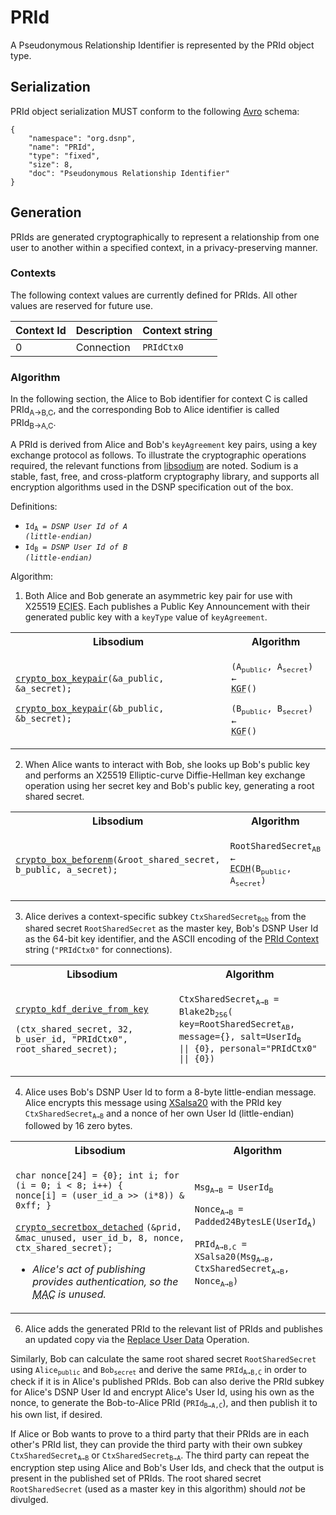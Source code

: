 # PRId

A Pseudonymous Relationship Identifier is represented by the PRId object type.

## Serialization

PRId object serialization MUST conform to the following [Avro](https://avro.apache.org) schema:

```
{
    "namespace": "org.dsnp",
    "name": "PRId",
    "type": "fixed",
    "size": 8,
    "doc": "Pseudonymous Relationship Identifier"
}
```

## Generation

PRIds are generated cryptographically to represent a relationship from one user to another within a specified context, in a privacy-preserving manner.

### Contexts

The following context values are currently defined for PRIds. All other values are reserved for future use.

| Context Id | Description | Context string |
| --- | --- | --- |
| 0 | Connection | `PRIdCtx0` |

### Algorithm

In the following section, the Alice to Bob identifier for context C is called PRId<sub>A→B,C</sub>, and the corresponding Bob to Alice identifier is called PRId<sub>B→A,C</sub>.

A PRId is derived from Alice and Bob's `keyAgreement` key pairs, using a key exchange protocol as follows. To illustrate the cryptographic operations required, the relevant functions from [libsodium](https://libsodium.org) are noted. Sodium is a stable, fast, free, and cross-platform cryptography library, and supports all encryption algorithms used in the DSNP specification out of the box.

Definitions:
* <code>Id<sub>A</sub> = _DSNP User Id of A (little-endian)_</code>
* <code>Id<sub>B</sub> = _DSNP User Id of B (little-endian)_</code>

Algorithm:

1. Both Alice and Bob generate an asymmetric key pair for use with X25519 <abbr title="Elliptic Curve Integrated Encryption Scheme">ECIES</abbr>.
   Each publishes a Public Key Announcement with their generated public key with a `keyType` value of `keyAgreement`.

<table>
<tr><th>Libsodium</th><th>Algorithm</th></tr>
<tr><td>

[`crypto_box_keypair`](https://libsodium.gitbook.io/doc/public-key_cryptography/authenticated_encryption#key-pair-generation)`(&a_public, &a_secret);`

[`crypto_box_keypair`](https://libsodium.gitbook.io/doc/public-key_cryptography/authenticated_encryption#key-pair-generation)`(&b_public, &b_secret);`

</td><td>

<code>(A<sub>public</sub>, A<sub>secret</sub>) &#8592; <abbr title="Key Generation Function">KGF</abbr>()</code>

<code>(B<sub>public</sub>, B<sub>secret</sub>) &#8592; <abbr title="Key Generation Function">KGF</abbr>()</code>

</td></tr></table>

2. When Alice wants to interact with Bob, she looks up Bob's public key and performs an X25519 Elliptic-curve Diffie-Hellman key exchange operation using her secret key and Bob's public key, generating a root shared secret.

<table>
<tr><th>Libsodium</th><th>Algorithm</th></tr>
<tr><td>

[`crypto_box_beforenm`](https://libsodium.gitbook.io/doc/public-key_cryptography/authenticated_encryption#precalculation-interface)`(&root_shared_secret, b_public, a_secret);`

</td><td>

<code>RootSharedSecret<sub>AB</sub> &#8592; <abbr title="Elliptic-curve Diffie-Hellman">ECDH</abbr>(B<sub>public</sub>, A<sub>secret</sub>)</code>

</td></tr></table>

3. Alice derives a context-specific subkey <code>CtxSharedSecret<sub>Bob</sub></code> from the shared secret `RootSharedSecret` as the master key, Bob's DSNP User Id as the 64-bit key identifier, and the ASCII encoding of the [PRId Context](#contexts) string (`"PRIdCtx0"` for connections).

<table>
<tr><th>Libsodium</th><th>Algorithm</th></tr>
<tr><td>

[`crypto_kdf_derive_from_key`](https://libsodium.gitbook.io/doc/key_derivation)

<code>(ctx_shared_secret,
  32,
  b_user_id,
  "PRIdCtx0",
  root_shared_secret);</code>

</td><td>

<code>CtxSharedSecret<sub>A→B</sub> = Blake2b<sub>256</sub>(
  key=RootSharedSecret<sub>AB</sub>,
  message={},
  salt=UserId<sub>B</sub> || {0}, 
  personal="PRIdCtx0" || {0})</code>

</td></tr></table>

4. Alice uses Bob's DSNP User Id to form a 8-byte little-endian message.
Alice encrypts this message using [XSalsa20](http://cr.yp.to/snuffle/xsalsa-20110204.pdf) with the PRId key <code>CtxSharedSecret<sub>A→B</sub></code> and a nonce of her own User Id (little-endian) followed by 16 zero bytes.

<table>
<tr><th>Libsodium</th><th>Algorithm</th></tr>
<tr><td>

<code>char nonce[24] = {0};
int i;
for (i = 0; i < 8; i++) {
 nonce[i] = (user_id_a >> (i*8)) & 0xff;
}
</code>

[`crypto_secretbox_detached`](https://libsodium.gitbook.io/doc/secret-key_cryptography/secretbox#detached-mode)
<code>(&prid,
  &mac_unused,
  user_id_b,
  8,
  nonce,
  ctx_shared_secret);</code>

* <i>Alice's act of publishing provides authentication, so the <abbr title="Message Authentication Code">MAC</abbr> is unused.</i>

</td><td>

<code>Msg<sub>A→B</sub> = UserId<sub>B</sub></code>

<code>Nonce<sub>A→B</sub> = Padded24BytesLE(UserId<sub>A</sub>)</code>

<code>PRId<sub>A→B,C</sub> = XSalsa20(Msg<sub>A→B</sub>, CtxSharedSecret<sub>A→B</sub>, Nonce<sub>A→B</sub>)</code>

</td></tr></table>

6. Alice adds the generated PRId to the relevant list of PRIds and publishes an updated copy via the [Replace User Data](../UserData.md#replace-user-data-operation) Operation.

Similarly, Bob can calculate the same root shared secret `RootSharedSecret` using <code>Alice<sub>public</sub></code> and <code>Bob<sub>secret</sub></code> and derive the same <code>PRId<sub>A→B,C</sub></code> in order to check if it is in Alice's published PRIds.
Bob can also derive the PRId subkey for Alice's DSNP User Id and encrypt Alice's User Id, using his own as the nonce, to generate the Bob-to-Alice PRId (<code>PRId<sub>B→A,C</sub></code>), and then publish it to his own list, if desired.

If Alice or Bob wants to prove to a third party that their PRIds are in each other's PRId list, they can provide the third party with their own subkey <code>CtxSharedSecret<sub>A→B</sub></code> or <code>CtxSharedSecret<sub>B→A</sub></code>.
The third party can repeat the encryption step using Alice and Bob's User Ids, and check that the output is present in the published set of PRIds. The root shared secret `RootSharedSecret` (used as a master key in this algorithm) should _not_ be divulged.
